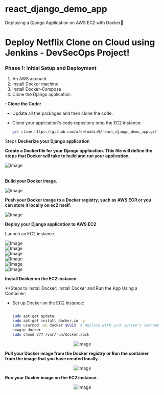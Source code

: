 # react_django_demo_app
Deploying a Django Application on AWS EC2 with Docker🐳
# Deploy Netflix Clone on Cloud using Jenkins - DevSecOps Project!

### **Phase 1: Initial Setup and Deployment**
1. An AWS account
2. Install Docker machine
3. Install Docker-Compose
4. Clone the Django application


**: Clone the Code:**

- Update all the packages and then clone the code.
- Clone your application's code repository onto the EC2 instance:
    
    ```bash
    git clone https://github.com/afeefuddin9/react_django_demo_app.git
    ```
    

Steps
**Dockerize your Django application**

**Create a Dockerfile for your Django application. This file will define the steps that Docker will take to build and run your application.**
 <div align="left" style="padding-bottom: 20px;">
  <img src="https://cdn.hashnode.com/res/hashnode/image/upload/v1696316589125/838ceb79-0fc9-484d-a0a8-0a0ff9f7aff5.png?auto=compress,format&format=webp" alt="Image" width="auto">
</div>




**Build your Docker image.**
 <div align="left">
  <img src="https://cdn.hashnode.com/res/hashnode/image/upload/v1696317312598/0f44244e-be5d-421e-962e-1845ef380f8f.png?auto=compress,format&format=webp" alt="Image" width="auto">
</div>



**Push your Docker image to a Docker registry, such as AWS ECR or you can store it locally on ec2 itself.**
 <div align="left">
  <img src="https://cdn.hashnode.com/res/hashnode/image/upload/v1696317951723/83ab10d8-3391-4d26-a031-6bd20fce0887.png?auto=compress,format&format=webp" alt="Image" width="auto">
</div>




**Deploy your Django application to AWS EC2**

Launch an EC2 instance.
 <div align="left">
  <img src="https://cdn.hashnode.com/res/hashnode/image/upload/v1696317634415/4e5f6a38-7b0c-4709-9802-24fabe06b512.png?auto=compress,format&format=webp" alt="Image" width="auto"">
</div>

 <div align="left">
  <img src="https://cdn.hashnode.com/res/hashnode/image/upload/v1696317652792/85c329a1-f4b1-4050-8e45-400fb3a89720.png?auto=compress,format&format=webp" alt="Image" width="auto">
</div>

 <div align="left">
  <img src="https://cdn.hashnode.com/res/hashnode/image/upload/v1696317665480/b02ca733-d329-40d8-a703-22a00b8aac5f.png?auto=compress,format&format=webp" alt="Image" width="auto">
</div>

 <div align="left">
  <img src="https://cdn.hashnode.com/res/hashnode/image/upload/v1696317676145/c49d4895-cdde-485c-b9d8-2119b0f2c1db.png?auto=compress,format&format=webp" alt="Image" width="auto">
</div>

 <div align="left">
  <img src="https://cdn.hashnode.com/res/hashnode/image/upload/v1696317692032/a563fd9e-df0a-4296-9c1b-1168da358674.png?auto=compress,format&format=webp" alt="Image" width="auto">
</div>

 <div align="left">
  <img src="https://cdn.hashnode.com/res/hashnode/image/upload/v1696317738652/65b01dfb-82c4-48a4-9e6c-985076b02064.png?auto=compress,format&format=webp" alt="Image" width="auto">
</div>



**Install Docker on the EC2 instance.**

**Steps to Install Docker: Install Docker and Run the App Using a Container:

- Set up Docker on the EC2 instance:
    
    ```bash
    
    sudo apt-get update
    sudo apt-get install docker.io -y
    sudo usermod -aG docker $USER  # Replace with your system's username, e.g., 'ubuntu'
    newgrp docker
    sudo chmod 777 /var/run/docker.sock
    
 <div align="center">
  <img src="https://cdn.hashnode.com/res/hashnode/image/upload/v1696317799695/6c8c7c52-c4e7-4c2a-91aa-0e2ae1b25aa3.png?auto=compress,format&format=webp" alt="Image" width="auto">
     <div></div>
</div>




**Pull your Docker image from the Docker registry or Run the container from the image that you have created locally.**
 <div align="center">
  <img src="https://cdn.hashnode.com/res/hashnode/image/upload/v1696317958590/57c8e4d4-a3b9-4630-b42c-67f5bcdc7abc.png?auto=compress,format&format=webp" alt="Image" width="auto">
</div>


**Run your Docker image on the EC2 instance.**
 <div align="center">
  <img src="https://cdn.hashnode.com/res/hashnode/image/upload/v1696318027765/b6639ffc-9fd7-465c-94e8-a782f6e44690.png?auto=compress,format&format=webp" alt="Image" width="auto">
</div>

